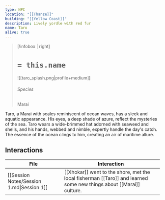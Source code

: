 ```yaml
---
type: NPC
location: "[[Thanze]]"
building: "[[Yellow Coast]]"
description: Lively yordle with red fur
name: Taro
alive: true
---
```

> [!infobox | right]
> # `= this.name`
> ![[taro_splash.png|profile+medium]]
> ###### Species
> Marai

Taro, a Marai with scales reminiscent of ocean waves, has a sleek and aquatic appearance. His eyes, a deep shade of azure, reflect the mysteries of the sea. Taro wears a wide-brimmed hat adorned with seaweed and shells, and his hands, webbed and nimble, expertly handle the day's catch. The essence of the ocean clings to him, creating an air of maritime allure.
## Interactions
<!-- QueryToSerialize: TABLE L.text as Interaction FROM "Session Notes" FLATTEN file.lists as L WHERE contains(L.text, this.name) -->
<!-- SerializedQuery: TABLE L.text as Interaction FROM "Session Notes" FLATTEN file.lists as L WHERE contains(L.text, this.name) -->

| File                                      | Interaction                                                                                                         |
| ----------------------------------------- | ------------------------------------------------------------------------------------------------------------------- |
| [[Session Notes/Session 1.md\|Session 1]] | [[Xhokar]] went to the shore, met the local fisherman [[Taro]] and learned some new things about [[Marai]] culture. |
<!-- SerializedQuery END -->
